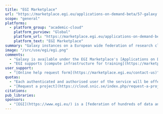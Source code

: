 ```yaml
---
title: "EGI Marketplace"
url: "https://marketplace.egi.eu/applications-on-demand-beta/57-galaxy.html"
scope: "general"
platforms:
  - platform_group: "academic-cloud"
    platform_purview: "Global"
    platform_url: "https://marketplace.egi.eu/applications-on-demand-beta/57-galaxy.html"
    platform_text: "EGI Marketplace"
summary: "Galaxy instances on a European wide federation of research cloud providers."
image: "/src/use/egi/egi.png"
comments:
  - "Galaxy is available under the EGI Marketplace's [Applications on Demand BETA](https://marketplace.egi.eu/42-applications-on-demand-beta) program"
  - "EGI supports [compute infrastructure for training](https://marketplace.egi.eu/29-training-infrastructure)."
user_support:
  - "[Online help request form](https://marketplace.egi.eu/contact-us)"
quotas:
  - "Each authenticated and authorised user of the service will be offered a grant providing a pre-defined quota of resources, which can be used to run an application of choice. The grant to run applications can be renewed or increased upon request."
  - "[Request a project](https://cloud.snic.se/index.php/request-a-project-on-the-snic-community-cloud/)"
citations:
pub_libraries:
sponsors:
  - "[EGI](https://www.egi.eu/) is a [federation of hundreds of data and compute centres worldwide and tens of cloud providers](https://marketplace.egi.eu/content/4-about-us) united by a mission to support research activities."
---
```

